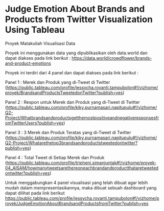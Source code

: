 # Judge Emotion About Brands and Products from Twitter Visualization Using Tableau

Proyek Matakuliah Visualisasi Data

Proyek ini menggunakan data yang dipublikasikan oleh data.world dan dapat diakses pada link berikut :
https://data.world/crowdflower/brands-and-product-emotions

Proyek ini terdiri dari 4 panel dan dapat diakses pada link berikut : 

Panel 1 : Merek dan Produk yang di-Tweet di Twitter (https://public.tableau.com/profile/jessycha.royanti.tampubolon#!/vizhome/proyek/BrandsandProductsTweetedonTwitter?publish=yes)

Panel 2 : Respon untuk Merek dan Produk yang di-Tweet di Twitter (https://public.tableau.com/profile/kiky.purnamasari.napitupulu#!/vizhome/Q2-Project/WhatbrandsandproductsgetthemostpositiveandnegativeresponsesfromTwitterUsers?publish=yes)

Panel 3 : 3 Merek dan Produk Teratas yang di-Tweet di Twitter (https://public.tableau.com/profile/kiky.purnamasari.napitupulu#!/vizhome/Q2-Project/Whatarethetop3brandsandproductstweetedontwitter?publish=yes)

Panel 4 : Total Tweet di Setiap Merek dan Produk (https://public.tableau.com/profile/tripheni.simanjuntak#!/vizhome/proyek-04_AlSAM/howmanytweetsarethereoneachbrandandproductthataretweetedontwitter?publish=yes)

Untuk menggabungkan 4 panel visualisasi yang telah dibuat agar lebih mudah dalam mempresentasikannya, maka dibuat sebuah dashboard yang dapat dilihat pada link berikut
https://public.tableau.com/profile/jessycha.royanti.tampubolon#!/vizhome/proyek/JudgeEmotionAboutBrandsandProductsfromTwitter?publish=yes
